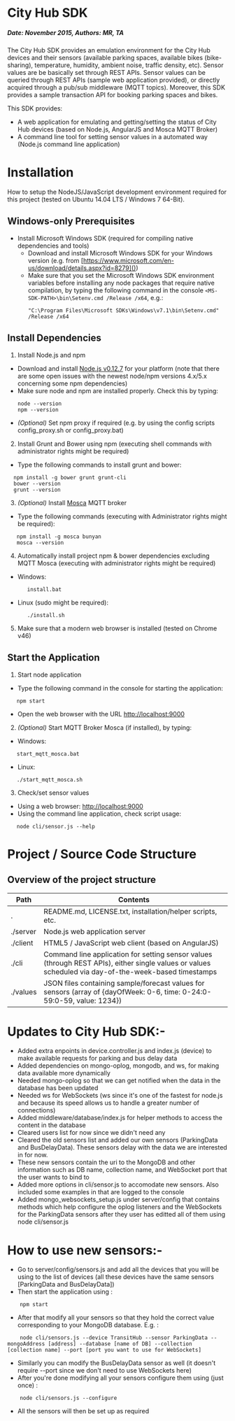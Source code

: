 # City Hub SDK
##### Date: November 2015, Authors: MR, TA
The City Hub SDK provides an emulation environment for the City Hub devices and their sensors (available parking spaces, available bikes (bike-sharing), temperature, humidity, ambient noise, traffic density, etc). Sensor values are be basically set through REST APIs. Sensor values can be queried through REST APIs (sample web application provided), or directly acquired through a pub/sub middleware (MQTT topics). Moreover, this SDK provides a sample transaction API for booking parking spaces and bikes.

This SDK provides:
  - A web application for emulating and getting/setting the status of City Hub devices (based on Node.js, AngularJS and Mosca MQTT Broker)
  - A command line tool for setting sensor values in a automated way (Node.js command line application)

# Installation
How to setup the NodeJS/JavaScript development environment required for this project (tested on Ubuntu 14.04 LTS / Windows 7 64-Bit).

## Windows-only Prerequisites

- Install Microsoft Windows SDK (required for compiling native dependencies and tools)
  - Download and install Microsoft Windows SDK for your Windows version (e.g. from [https://www.microsoft.com/en-us/download/details.aspx?id=8279]())
  - Make sure that you set the Microsoft Windows SDK environment variables before installing any node packages that require native compilation,
    by typing the following command in the console `<MS-SDK-PATH>\bin\Setenv.cmd /Release /x64`, e.g.:
    ```
    "C:\Program Files\Microsoft SDKs\Windows\v7.1\bin\Setenv.cmd" /Release /x64
    ```

## Install Dependencies

1. Install Node.js and npm
  - Download and install [Node.js v0.12.7](https://nodejs.org/en/blog/release/v0.12.7/) for your platform (note that there are some open issues with the newest node/npm versions 4.x/5.x concerning some npm dependencies)
  - Make sure node and npm are installed properly. Check this by typing:
    ```
    node --version
    npm --version
    ```
  - *(Optional)* Set npm proxy if required (e.g. by using the config scripts config_proxy.sh or config_proxy.bat)

2. Install Grunt and Bower using npm (executing shell commands with administrator rights might be required)
  - Type the following commands to install grunt and bower:
  ```
    npm install -g bower grunt grunt-cli
    bower --version
    grunt --version
  ```

3. *(Optional)* Install [Mosca](https://github.com/mcollina/mosca) MQTT broker
  - Type the following commands (executing with Administrator rights might be required):
  ```
     npm install -g mosca bunyan
     mosca --version
  ```

4. Automatically install project npm & bower dependencies excluding MQTT Mosca (executing with administrator rights might be required)
  - Windows:
    ```
       install.bat
    ```
  - Linux (sudo might be required):
    ```
       ./install.sh
    ```

5. Make sure that a modern web browser is installed (tested on Chrome v46)

Start the Application
---------------------
1. Start node application
  - Type the following command in the console for starting the application:
  ```
     npm start
  ```
  - Open the web browser with the URL [http://localhost:9000]()

2. *(Optional)* Start MQTT Broker Mosca (if installed), by typing:
  - Windows:
  ```
     start_mqtt_mosca.bat
  ```
  - Linux:
  ```
     ./start_mqtt_mosca.sh
  ```

3. Check/set sensor values
  - Using a web browser: [http://localhost:9000]()
  - Using the command line application, check script usage:
  ```
     node cli/sensor.js --help
  ```

# Project / Source Code Structure
Overview of the project structure
---------------------------------
| Path           | Contents |
|----------------|----------|
| . | README.md, LICENSE.txt, installation/helper scripts, etc. |
| ./server | Node.js web application server |
| ./client | HTML5 / JavaScript web client (based on AngularJS) |
| ./cli | Command line application for setting sensor values (through REST APIs), either single values or values scheduled via day-of-the-week-based timestamps |
| ./values | JSON files containing sample/forecast values for sensors (array of {dayOfWeek: 0-6, time: 0-24:0-59:0-59, value: 1234}) |

# Updates to City Hub SDK:-  
  - Added extra enpoints in device.controller.js and index.js (device) to make available requests for parking and bus delay data 
  - Added dependencies on mongo-oplog, mongodb, and ws, for making data available more dynamically
  - Needed mongo-oplog so that we can get notified when the data in the database has been updated 
  - Needed ws for WebSockets (ws since it's one of the fastest for node.js and because its speed allows us to handle a greater number of connections)
  - Added middleware/database/index.js for helper methods to access the content in the database 
  - Cleared users list for now since we didn't need any 
  - Cleared the old sensors list and added our own sensors (ParkingData and BusDelayData). These sensors delay with the data we are interested in for now. 
  - These new sensors contain the uri to the MongoDB and other information such as DB name, collection name, and WebSocket port that the user wants to bind to
  - Added more options in cli/sensor.js to accomodate new sensors. Also included some examples in that are logged to the console 
  - Added mongo_websockets_setup.js under server/config that contains methods which help configure the oplog listeners and the WebSockets for the ParkingData sensors after they user has editted all of them using node cli/sensor.js  
  
 # How to use new sensors:-
  - Go to server/config/sensors.js and add all the devices that you will be using to the list of devices (all these devices have the same sensors [ParkingData and BusDelayData])
  - Then start the application using :   
  ``` 
      npm start
  ```
  - After that modify all your sensors so that they hold the correct value corresponding to your MongoDB database. E.g. :   
  ``` 
      node cli/sensors.js --device TransitHub --sensor ParkingData --mongoAddress [address] --database [name of DB] --collection [collection name] --port [port you want to use for WebSockets]
  ``` 
  - Similarly you can modify the BusDelayData sensor as well (it doesn't require --port since we don't need to use WebSockets here)
  - After you're done modifying all your sensors configure them using (just once) :    
  ``` 
      node cli/sensors.js --configure 
  ```
  - All the sensors will then be set up as required
